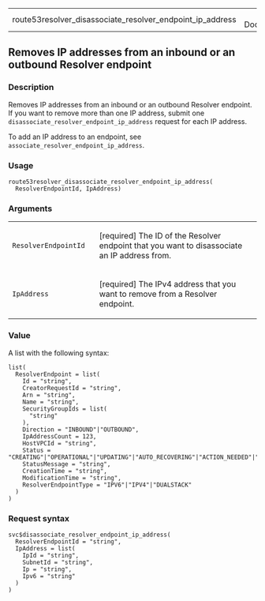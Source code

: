 <table style="width: 100%;">
<tbody>
<tr class="odd">
<td>route53resolver_disassociate_resolver_endpoint_ip_address</td>
<td style="text-align: right;">R Documentation</td>
</tr>
</tbody>
</table>

## Removes IP addresses from an inbound or an outbound Resolver endpoint

### Description

Removes IP addresses from an inbound or an outbound Resolver endpoint.
If you want to remove more than one IP address, submit one
`disassociate_resolver_endpoint_ip_address` request for each IP address.

To add an IP address to an endpoint, see
`associate_resolver_endpoint_ip_address`.

### Usage

    route53resolver_disassociate_resolver_endpoint_ip_address(
      ResolverEndpointId, IpAddress)

### Arguments

<table>
<colgroup>
<col style="width: 35%" />
<col style="width: 65%" />
</colgroup>
<tbody>
<tr class="odd">
<td><code
id="route53resolver_disassociate_resolver_endpoint_ip_address_:_ResolverEndpointId">ResolverEndpointId</code></td>
<td><p>[required] The ID of the Resolver endpoint that you want to
disassociate an IP address from.</p></td>
</tr>
<tr class="even">
<td><code
id="route53resolver_disassociate_resolver_endpoint_ip_address_:_IpAddress">IpAddress</code></td>
<td><p>[required] The IPv4 address that you want to remove from a
Resolver endpoint.</p></td>
</tr>
</tbody>
</table>

### Value

A list with the following syntax:

    list(
      ResolverEndpoint = list(
        Id = "string",
        CreatorRequestId = "string",
        Arn = "string",
        Name = "string",
        SecurityGroupIds = list(
          "string"
        ),
        Direction = "INBOUND"|"OUTBOUND",
        IpAddressCount = 123,
        HostVPCId = "string",
        Status = "CREATING"|"OPERATIONAL"|"UPDATING"|"AUTO_RECOVERING"|"ACTION_NEEDED"|"DELETING",
        StatusMessage = "string",
        CreationTime = "string",
        ModificationTime = "string",
        ResolverEndpointType = "IPV6"|"IPV4"|"DUALSTACK"
      )
    )

### Request syntax

    svc$disassociate_resolver_endpoint_ip_address(
      ResolverEndpointId = "string",
      IpAddress = list(
        IpId = "string",
        SubnetId = "string",
        Ip = "string",
        Ipv6 = "string"
      )
    )
